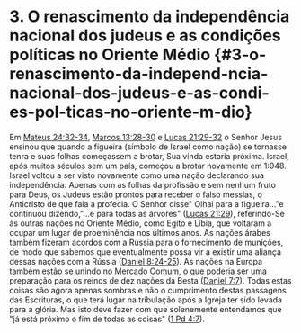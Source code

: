 # 3\. O renascimento da independência nacional dos judeus e as condições políticas no Oriente Médio {#3-o-renascimento-da-independ-ncia-nacional-dos-judeus-e-as-condi-es-pol-ticas-no-oriente-m-dio}

Em [Mateus 24:32-34](http://bibliaonline.com.br/acf/mt/24/32-34), [Marcos 13:28-30](http://bibliaonline.com.br/acf/mc/13/28-30) e [Lucas 21:29-32](http://bibliaonline.com.br/acf/lc/21/29-32) o Senhor Jesus ensinou que quando a figueira (símbolo de Israel como nação) se tornasse tenra e suas folhas começassem a brotar, Sua vinda estaria próxima. Israel, após muitos séculos sem um país, começou a brotar novamente em 1:948\. Israel voltou a ser visto novamente como uma nação declarando sua independência. Apenas com as folhas da profissão e sem nenhum fruto para Deus, os Judeus estão prontos para receber o falso messias, o Anticristo de que fala a profecia. O Senhor disse&quot; Olhai para a figueira...&quot;e continuou dizendo,&quot;...e para todas as árvores&quot; ([Lucas 21:29](http://bibliaonline.com.br/acf/lc/21/29)), referindo-Se às outras nações no Oriente Médio, como Egito e Líbia, que voltaram a ocupar um lugar de proeminência nos últimos anos. As nações árabes também fizeram acordos com a Rússia para o fornecimento de munições, de modo que sabemos que eventualmente possa vir a existir uma aliança dessas nações com a Rússia ([Daniel 8:24-25](http://bibliaonline.com.br/acf/dn/8/24-25)). As nações na Europa também estão se unindo no Mercado Comum, o que poderia ser uma preparação para os reinos de dez nações da Besta ([Daniel 7:7](http://bibliaonline.com.br/acf/dn/7/7)). Todas estas coisas são agora apenas sombras e não o cumprimento destas passagens das Escrituras, o que terá lugar na tribulação após a Igreja ter sido levada para a glória. Mas isto deve fazer com que solenemente entendamos que &quot;já está próximo o fim de todas as coisas&quot; ([1 Pd 4:7](http://bibliaonline.com.br/acf/1pe/4/7)).